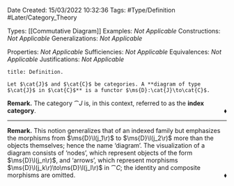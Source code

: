 <div class="topSpace"></div>

Date Created: 15/03/2022 10:32:36
Tags: #Type/Definition #Later/Category_Theory

Types: [[Commutative Diagram]]
Examples: _Not Applicable_
Constructions: _Not Applicable_
Generalizations: _Not Applicable_

Properties: _Not Applicable_
Sufficiencies: _Not Applicable_
Equivalences: _Not Applicable_
Justifications: _Not Applicable_

``` ad-Definition
title: Definition.

Let $\cat{J}$ and $\cat{C}$ be categories. A **diagram of type $\cat{J}$ in $\cat{C}$** is a functor $\ms{D}:\cat{J}\to\cat{C}$.

```

**Remark.** The category $\cat{J}$ is, in this context, referred to as the **index category**.<span style="float:right;">$\blacklozenge$</span>

---

**Remark.** This notion generalizes that of an indexed family but emphasizes the morphisms from $\ms{D}\l(j_1\r)$ to $\ms{D}\l(j_2\r)$ more than the objects themselves; hence the name $\textrm{`}$diagram$\textrm{'}$. The visualization of a diagram consists of $\textrm{`}$nodes$\textrm{'}$, which represent objects of the form $\ms{D}\l(j_n\r)$, and $\textrm{`}$arrows$\textrm{'}$, which represent morphisms $\ms{D}\l(j_k\r)\to\ms{D}\l(j_l\r)$ in $\cat{C}$; the identity and composite morphisms are omitted.<span style="float:right;">$\blacklozenge$</span>
